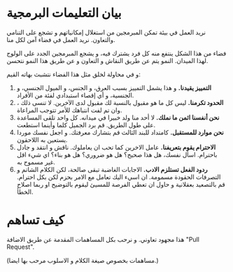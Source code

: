 بيان التعليمات البرمجية
===================

نريد العمل في بيئة تمكن المبرمجين من استغلال إمكانياتهم و تشجع على التنامي والتعاون. نريد العمل في فضاء آمن لكل منا.

فضاء من هذا الشكل ينتفع منه كل فرد يشترك فيه، و يشجع المبرمجين الجدد على الولوج لهذا الميدان. النمو يتم عن طريق النقاش و التعاون و عن طريق هذا النمو نتحسن.

و في محاولة لخلق مثل هذا الفضاء نتشبث بهاته القيم:

1. **التمييز يقيدنا.** و هذا يشمل التمييز بسبب العرق، و الجنس، و الميول الجنسي، و الجنسية، و أي إقصاء استبدادي لفئة من الأفراد.
2. **الحدود تكرمنا.** ليس كل ما هو مقبول بالنسبة لك مقبول لدى الآخرين. لا تنسى ذلك ، وان تم لفت انتباهك للأمر تتوجب المراعاة.
3. **نحن أنفسنا اثمن ما نملك.** لا أحد منا ولد خبيرا في ميدانه. كل واحد تلقى المساعدة على طول الطريق. قم برد الجميل كلما وأينما استطعت.
4. **نحن موارد للمستقبل.** كامتداد للبند الثالث قم بتشارك معرفتك. و اجعل نفسك موردا يستعين به اللاحقون.
5. **الاحترام يقوم بتعريفنا.** عامل الاخرين كما تحب ان يعاملوك. ناقش و انتقد و جادل باحترام. اسأل نفسك، هل هذا صحيح؟ هل هو ضروري؟ هل هو بناء؟ اي شيء اقل غير مسموح به.
6. **ردود الفعل تستلزم الادب.** الاجابات الغاضبة تبقى صالحة، لكن الكلام الشاتم و التصرفات الحقودة مسمومة. ان اسيء اليك تعامل مع الامر بحزم لكن بكل احترام. قم بالتصعيد بعقلانية و حاول ان تعطي الفرصة للمسيئ ليقوم بالتوضيح او ربما اصلاح الخطأ.


كيف تساهم
===========

هذا مجهود تعاوني. و نرحب بكل المساهمات المقدمة عن طريق الاضافة "Pull Request".

(مساهمات بخصوص صيغة الكلام و الاسلوب مرحب بها ايضا.)
